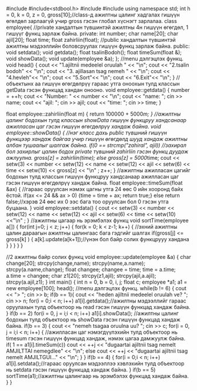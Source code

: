 #include <iostream>
#include<stdbool.h>
#include<iomanip>
#include<cstring>
using namespace std;
int h = 0, k = 0, z = 0, gross[10];//class-д ажилтны цалинг хадгалах гишүүн өгөлдөл зарлаагүй учир gross гэсэн глобал хүснэгт зарлалаа.
class employee{
    //private хандалтын түвшинтэй ажилтны 4н гишүүн өгөгдөл, 1 гишүүг функц зарлаж байна.
private:
    int number;
    char name[20];
    char ajil[20];
    float time;
    float zahirliin(float);
//public хандалтын түвшинтэй ажилтны мэдээллийн боловсруулах гишүүн функц зарлаж байна.
public:
    void setdata();
    void getdata();
    float tsalinBodoh();
    float timeSum(float &);
    void showData();
    void update(employee &a);
};
//menu дэлгэцлэх функц.
void head()
{
    cout << "1.ajiltnii medeelel oruulah " << "\n";
    cout << "2.tsalin bodoh" << "\n";
    cout << "3. ajillasan tsag nemeh " << "\n";
    cout << "4.hevleh"<< "\n";
    cout << "5.Sort"<< "\n";
    cout << "6.Exit"<< "\n";
}
//объектынх аа гишүүн өгөгдөлрүү гараас утга оноохын тулд классын getData гэсэн функцад хандан онооно.
void employee::getdata()
{
    number = ++h;
    cout << "Number: " << number << "\n";
    cout << "name: ";   cin >> name;
    cout << "ajil: ";   cin >> ajil;
    cout << "time: ";   cin >> time;
}

float employee::zahirliin(float m)
{
    return 100000 + 5000*m;
}
//ажилтны цалинг бодохын тулд классын showData гишүүн функцруу хандсанаар ажилласан цаг гэсэн гишүүн өгөгдөлрүү хандаж байна.
void employee::showData()
{
    //нэг класс дахь public түвшний гишүүн функцээр хандаж байгаа учир гишүүн өгөгдөлд шууд хандаж ажилтны албан тушаалыг шалгаж байна.
    if(0 == strcmp("zahiral", ajil))
        //захирал бол захирлыг цалин бодох private түвшний zahirliin гэсэн функц дуудаж ажлуулна.
        gross[z] = zahirliin(time);
    else gross[z] = 5000*time;
    cout << setw(3) << number << setw(12) << name << setw(12) << ajil << setw(6) << time << setw(10) << gross[z] << "\n" ;
    z++;
}
//ажилтны ажилласан цагийг бодохын тулд классын гишүүн функцруу хандсанаар ажилласан цаг гэсэн гишүүн өгөгдөлрүү хандаж байна.
float employee::timeSum(float &ax)
{
    //гараас оруулсан нэмэх цагны утга 24 өөс 0 ийн хооронд байх ёстой.
    if(ax <= 24 && ax > 0)
    {time = time + ax; return true;}
    else return false;//хэрэв 24 өөс их 0 ээс бага тоо оруулсан бол 0 гэсэн утга буцаана.
}
void employee::setdata()
{
    cout << setw(3) << number << setw(12) << name << setw(12) << ajil << setw(6) << time << setw(10) <<"\n" ;
}
//ажилтны цагаар нь эрэмбэлэх функц
void sortTime(employee a[])
{
    for(int j=0; j < z; j++)
    {
        for(k = 0; k < z-1; k++)
        {
        //эхний ажилтны цалин дараагын ажилтны цалингаас бага гэдгийг шалгах
            if(gross[j] <= gross[k] )
            {
                a[k].update(a[k+1]);//үнэн бол байр солих функцрууу хандана
            }
        }
        }
    }
}

//2 ажилтны байр солих функц
void employee::update(employee &a)
{
    char change[20];
    strcpy(change,name);
    strcpy(name,a.name);
    strcpy(a.name,change);
    float changee;
    changee = time;
    time = a.time;
    a.time = changee;
    char z1[20];
    strcpy(z1,ajil);
    strcpy(ajil,a.ajil);
    strcpy(a.ajil,z1);
}
int main()
{
    int n = 0, b = 0, i, j;
    float c;
    employee *a1;
    a1 = new employee[100];
    head(); //menu дэлгэцлэх функц.
    while(b != 6)
    {
        cout << "> "; cin >> b;
        if(b == 1){
            cout << "heden ajiltnii medeelel oruulah ve? "; cin >> n;
            for(i = 0;i < n; i++)
                a1[i].getdata();//ажилтны мэдээллийг гараас оруулахын тулд объектоор нь read гэсэн гишүүн функцад хандаж байна.
        }
        if(b == 2)
            for(i = 0, j = i;i < n; i++)
                 a1[i].showData(); //ажилтны цалинг бодохын тулд объектоор нь showData гэсэн гишүүн функцад хандаж байна.
        if(b == 3)
        {
            cout << "nemeh tsagaa oruulna uu? "; cin >> c;
            for(i = 0, j = i;i < n; i++)
            {
                //ажилласан цаг нэмэгдүүлэхийн тулд объектоор нь timesum гэсэн гишүүн функцад хандаж, нэмэх цагаа дамжуулж байна.
                 if( 1 == a1[i].timeSum(c)) cout << ++j << "dugaartai ajiltnii tsag nemelt AMJILTTAI nemegdlee" << "\n";
                 else cout << ++j << "dugaartai ajiltnii tsag nemelt AMJILTGUI..." << "\n";
            }
        }
        if(b == 4)
        {
            for(i = 0;i < n; i++)
                a1[i].setdata();//гараас оруулсан мэдээллээ хэвлэхийн тулд объектоор нь setdata гэсэн гишүүн функцад хандаж байна.
        }
        if(b == 5)
            sortTime(a1);//ажилтны цалингаар нь эрэмбэлэх функцад хандаж байна.
    }
}


